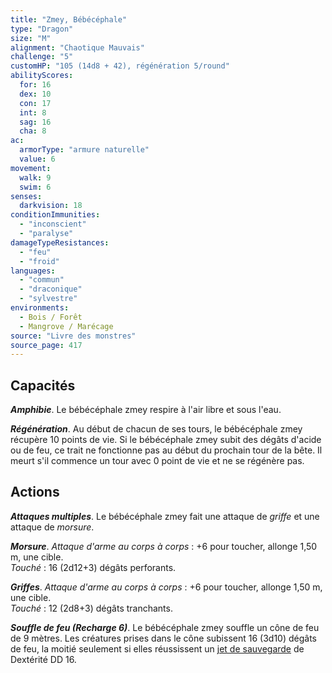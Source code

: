 ```yaml
---
title: "Zmey, Bébécéphale"
type: "Dragon"
size: "M"
alignment: "Chaotique Mauvais"
challenge: "5"
customHP: "105 (14d8 + 42), régénération 5/round"
abilityScores:
  for: 16
  dex: 10
  con: 17
  int: 8
  sag: 16
  cha: 8
ac:
  armorType: "armure naturelle"
  value: 6
movement:
  walk: 9
  swim: 6
senses:
  darkvision: 18
conditionImmunities:
  - "inconscient"
  - "paralyse"
damageTypeResistances:
  - "feu"
  - "froid"
languages:
  - "commun"
  - "draconique"
  - "sylvestre"
environments:
  - Bois / Forêt
  - Mangrove / Marécage
source: "Livre des monstres"
source_page: 417
---
```

## Capacités
_**Amphibie**_. Le bébécéphale zmey respire à l'air libre et sous l'eau.

_**Régénération**_. Au début de chacun de ses tours, le bébécéphale zmey récupère 10 points de vie. Si le bébécéphale zmey subit des dégâts d'acide ou de feu, ce trait ne fonctionne pas au début du prochain tour de la bête. Il meurt s'il commence un tour avec 0 point de vie et ne se régénère pas.

## Actions
_**Attaques multiples**_. Le bébécéphale zmey fait une attaque de _griffe_ et une attaque de _morsure_.

_**Morsure**_. _Attaque d'arme au corps à corps_ : +6 pour toucher, allonge 1,50 m, une cible.  
_Touché_ : 16 (2d12+3) dégâts perforants.

_**Griffes**_. _Attaque d'arme au corps à corps_ : +6 pour toucher, allonge 1,50 m, une cible.  
_Touché_ : 12 (2d8+3) dégâts tranchants.

_**Souffle de feu (Recharge 6)**_. Le bébécéphale zmey souffle un cône de feu de 9 mètres. Les créatures prises dans le cône subissent 16 (3d10) dégâts de feu, la moitié seulement si elles réussissent un [jet de sauvegarde](/utiliser-les-caracteristiques/#jets-de-sauvegarde) de Dextérité DD 16.
